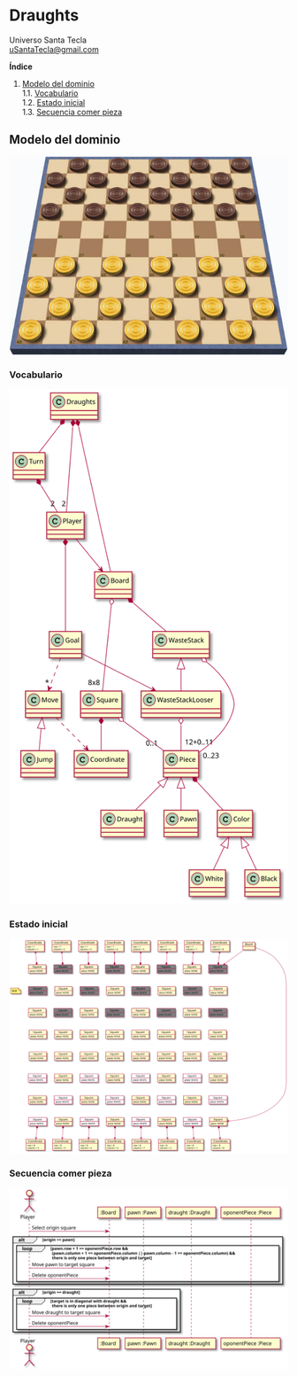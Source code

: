 # Draughts
Universo Santa Tecla  
[uSantaTecla@gmail.com](mailto:uSantaTecla@gmail.com)

**Índice**

1. [Modelo del dominio](#modelo-del-dominio)  
   1.1. [Vocabulario](#vocabulario)  
   1.2. [Estado inicial](#estado-inicial)  
   1.3. [Secuencia comer pieza](#secuencia-comer-pieza)

## Modelo del dominio

![Draughts](docs/images/draughts.jpg)

### Vocabulario

![Vocabulario](./docs/diagrams/out/modeloDominio/class_diagram.svg)

### Estado inicial

![Estado Inicial](./docs/diagrams/out/modeloDominio/initial_state.svg)

### Secuencia comer pieza

![Secuencia Comer_Pieza](./docs/diagrams/out/modeloDominio/eat_sequence.svg)  
